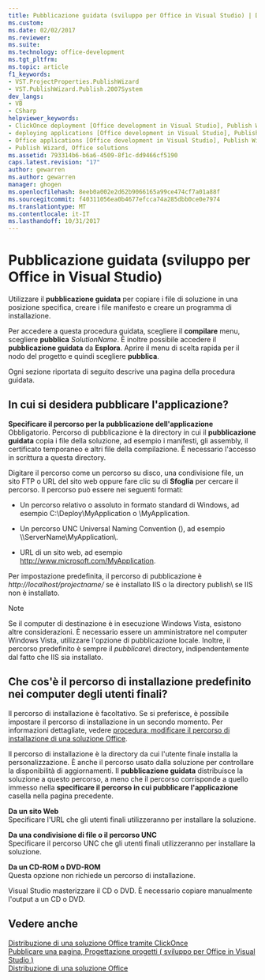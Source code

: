 ```yaml
---
title: Pubblicazione guidata (sviluppo per Office in Visual Studio) | Documenti Microsoft
ms.custom: 
ms.date: 02/02/2017
ms.reviewer: 
ms.suite: 
ms.technology: office-development
ms.tgt_pltfrm: 
ms.topic: article
f1_keywords:
- VST.ProjectProperties.PublishWizard
- VST.PublishWizard.Publish.2007System
dev_langs:
- VB
- CSharp
helpviewer_keywords:
- ClickOnce deployment [Office development in Visual Studio], Publish Wizard
- deploying applications [Office development in Visual Studio], Publish Wizard
- Office applications [Office development in Visual Studio], Publish Wizard
- Publish Wizard, Office solutions
ms.assetid: 793314b6-b6a6-4509-8f1c-dd9466cf5190
caps.latest.revision: "17"
author: gewarren
ms.author: gewarren
manager: ghogen
ms.openlocfilehash: 8eeb0a002e2d62b9066165a99ce474cf7a01a88f
ms.sourcegitcommit: f40311056ea0b4677efcca74a285dbb0ce0e7974
ms.translationtype: MT
ms.contentlocale: it-IT
ms.lasthandoff: 10/31/2017
---
```

# <a name="publish-wizard-office-development-in-visual-studio"></a>Pubblicazione guidata (sviluppo per Office in Visual Studio)
  Utilizzare il **pubblicazione guidata** per copiare i file di soluzione in una posizione specifica, creare i file manifesto e creare un programma di installazione.  
  
 Per accedere a questa procedura guidata, scegliere il **compilare** menu, scegliere **pubblica** *SolutionName*. È inoltre possibile accedere il **pubblicazione guidata** da **Esplora**. Aprire il menu di scelta rapida per il nodo del progetto e quindi scegliere **pubblica**.  
  
 Ogni sezione riportata di seguito descrive una pagina della procedura guidata.  
  
## <a name="where-do-you-want-to-publish-the-application"></a>In cui si desidera pubblicare l'applicazione?  
 **Specificare il percorso per la pubblicazione dell'applicazione**  
 Obbligatorio. Percorso di pubblicazione è la directory in cui il **pubblicazione guidata** copia i file della soluzione, ad esempio i manifesti, gli assembly, il certificato temporaneo e altri file della compilazione. È necessario l'accesso in scrittura a questa directory.  
  
 Digitare il percorso come un percorso su disco, una condivisione file, un sito FTP o URL del sito web oppure fare clic su di **Sfoglia** per cercare il percorso. Il percorso può essere nei seguenti formati:  
  
-   Un percorso relativo o assoluto in formato standard di Windows, ad esempio C:\Deploy\MyApplication o \MyApplication.  
  
-   Un percorso UNC Universal Naming Convention (), ad esempio \\\ServerName\MyApplication\\.  
  
-   URL di un sito web, ad esempio http://www.microsoft.com/MyApplication.  
  
 Per impostazione predefinita, il percorso di pubblicazione è *http://localhost/projectname/* se è installato IIS o la directory publish\ se IIS non è installato.  
  
> [!NOTE]  
>  Se il computer di destinazione è in esecuzione Windows Vista, esistono altre considerazioni. È necessario essere un amministratore nel computer Windows Vista, utilizzare l'opzione di pubblicazione locale. Inoltre, il percorso predefinito è sempre il *pubblicare\\*  directory, indipendentemente dal fatto che IIS sia installato.  
  
## <a name="what-is-the-default-installation-path-on-end-user-computers"></a>Che cos'è il percorso di installazione predefinito nei computer degli utenti finali?  
 Il percorso di installazione è facoltativo. Se si preferisce, è possibile impostare il percorso di installazione in un secondo momento. Per informazioni dettagliate, vedere [procedura: modificare il percorso di installazione di una soluzione Office](http://msdn.microsoft.com/en-us/d0eaa07b-2d72-4902-899f-2f9fb165b8fd).  
  
 Il percorso di installazione è la directory da cui l'utente finale installa la personalizzazione. È anche il percorso usato dalla soluzione per controllare la disponibilità di aggiornamenti. Il **pubblicazione guidata** distribuisce la soluzione a questo percorso, a meno che il percorso corrisponde a quello immesso nella **specificare il percorso in cui pubblicare l'applicazione** casella nella pagina precedente.  
  
 **Da un sito Web**  
 Specificare l'URL che gli utenti finali utilizzeranno per installare la soluzione.  
  
 **Da una condivisione di file o il percorso UNC**  
 Specificare il percorso UNC che gli utenti finali utilizzeranno per installare la soluzione.  
  
 **Da un CD-ROM o DVD-ROM**  
 Questa opzione non richiede un percorso di installazione.  
  
 Visual Studio masterizzare il CD o DVD. È necessario copiare manualmente l'output a un CD o DVD.  
  
## <a name="see-also"></a>Vedere anche  
 [Distribuzione di una soluzione Office tramite ClickOnce](../vsto/deploying-an-office-solution-by-using-clickonce.md)   
 [Pubblicare una pagina, Progettazione progetti &#40; sviluppo per Office in Visual Studio &#41;](../vsto/publish-page-project-designer-office-development-in-visual-studio.md)   
 [Distribuzione di una soluzione Office](../vsto/deploying-an-office-solution.md)  
  
  